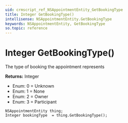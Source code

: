 ```yaml
---
uid: crmscript_ref_NSAppointmentEntity_GetBookingType
title: Integer GetBookingType()
intellisense: NSAppointmentEntity.GetBookingType
keywords: NSAppointmentEntity, GetBookingType
so.topic: reference
---
```


# Integer GetBookingType()

The type of booking the appointment represents

**Returns:** Integer

* Enum: 0 = Unknown 
* Enum: 1 = None 
* Enum: 2 = Owner 
* Enum: 3 = Participant 

```crmscript
NSAppointmentEntity thing;
Integer bookingType  = thing.GetBookingType();
```

